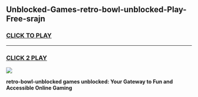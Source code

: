 
## Unblocked-Games-retro-bowl-unblocked-Play-Free-srajn
<h3>
<a href="https://premium76.site?title=retro-bowl-unblocked&ref=15A">CLICK TO PLAY</a></h3>
<hr>

<h3>
<a href="https://premium76.site?title=retro-bowl-unblocked&ref=15A">CLICK 2 PLAY</a>
  
</h3>

<a href="https://premium76.site?title=retro-bowl-unblocked&ref=15A"><img src="https://clearcache.store/games.png"></a>


**retro-bowl-unblocked games unblocked: Your Gateway to Fun and Accessible Online Gaming**
